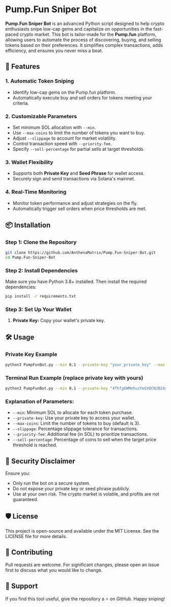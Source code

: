 # Pump.Fun Sniper Bot

**Pump.Fun Sniper Bot** is an advanced Python script designed to help crypto enthusiasts snipe low-cap gems and capitalize on opportunities in the fast-paced crypto market. This bot is tailor-made for the **Pump.fun** platform, allowing users to automate the process of discovering, buying, and selling tokens based on their preferences. It simplifies complex transactions, adds efficiency, and ensures you never miss a beat.

## 🚀 Features

### 1. **Automatic Token Sniping**
- Identify low-cap gems on the Pump.fun platform.
- Automatically execute buy and sell orders for tokens meeting your criteria.

### 2. **Customizable Parameters**
- Set minimum SOL allocation with `--min`.
- Use `--max-coins` to limit the number of tokens you want to buy.
- Adjust `--slippage` to account for market volatility.
- Control transaction speed with `--priority-fee`.
- Specify `--sell-percentage` for partial sells at target thresholds.

### 3. **Wallet Flexibility**
- Supports both **Private Key** and **Seed Phrase** for wallet access.
- Securely sign and send transactions via Solana's mainnet.

### 4. **Real-Time Monitoring**
- Monitor token performance and adjust strategies on the fly.
- Automatically trigger sell orders when price thresholds are met.

## 📦 Installation

### Step 1: Clone the Repository
```bash
git clone https://github.com/AnthenaMatrix/Pump.Fun-Sniper-Bot.git
cd Pump.Fun-Sniper-Bot
```
### Step 2: Install Dependencies
Make sure you have Python 3.8+ installed. Then install the required dependencies:
```bash
pip install -r requirements.txt
```

### Step 3: Set Up Your Wallet
1. **Private Key:** Copy your wallet's private key.

## 🛠️ Usage

### Private Key Example
```bash
python3 PumpFunBot.py --min 0.1 --private-key "your_private_key" --max-coins 5 --slippage 5 --priority-fee 0.002 --sell-percentage 60
```

### Terminal Run Example (replace private key with yours)
```bash
python3 PumpFunBot.py --min 0.1 --private-key "4Thfg6WMehuzYeGVQCNJB24x38Yxt5bSL6DkAPEd7J82" --max-coins 5 --slippage 9 --priority-fee 0.005 --sell-percentage 50
```

### Explanation of Parameters:
- `--min`: Minimum SOL to allocate for each token purchase.
- `--private-key`: Use your private key to access your wallet.
- `--max-coins`: Limit the number of tokens to buy (default is 3).
- `--slippage`: Percentage slippage tolerance for transactions.
- `--priority-fee`: Additional fee (in SOL) to prioritize transactions.
- `--sell-percentage`: Percentage of coins to sell when the target price threshold is reached.

## 🔐 Security Disclaimer
Ensure you:
- Only run the bot on a secure system.
- Do not expose your private key or seed phrase publicly.
- Use at your own risk. The crypto market is volatile, and profits are not guaranteed.

## 🛡️ License
This project is open-source and available under the MIT License. See the LICENSE file for more details.

## 🤝 Contributing
Pull requests are welcome. For significant changes, please open an issue first to discuss what you would like to change.

## 🌟 Support
If you find this tool useful, give the repository a ⭐ on GitHub. Happy sniping!

